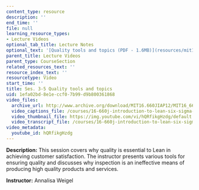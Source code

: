 ```yaml
---
content_type: resource
description: ''
end_time: ''
file: null
learning_resource_types:
- Lecture Videos
optional_tab_title: Lecture Notes
optional_text: '[Quality tools and topics (PDF - 1.6MB)](resources/mit16_660jiap12_3-5)'
parent_title: Lecture Videos
parent_type: CourseSection
related_resources_text: ''
resource_index_text: ''
resourcetype: Video
start_time: ''
title: Ses. 3-5 Quality tools and topics
uid: 1efa02bd-8e1e-ccf0-7b99-d9b800361868
video_files:
  archive_url: http://www.archive.org/download/MIT16.660JIAP12/MIT16_660JIAP12_ses3-5_300k.mp4
  video_captions_file: /courses/16-660j-introduction-to-lean-six-sigma-methods-january-iap-2012/6a5a45956b625bf19d6491cca0fd857e_hQRfikgHzdg.vtt
  video_thumbnail_file: https://img.youtube.com/vi/hQRfikgHzdg/default.jpg
  video_transcript_file: /courses/16-660j-introduction-to-lean-six-sigma-methods-january-iap-2012/a19bd56337ff09780341c0488d6fb083_hQRfikgHzdg.pdf
video_metadata:
  youtube_id: hQRfikgHzdg
---
```


**Description:** This session covers why quality is essential to Lean in achieving customer satisfaction. The instructor presents various tools for ensuring quality and discusses why inspection is an ineffective means of producing high quality products and services.

**Instructor:** Annalisa Weigel